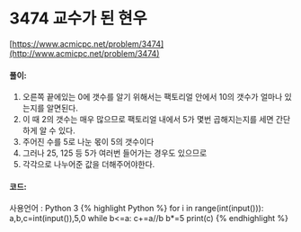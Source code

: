 # 3474 교수가 된 현우

[https://www.acmicpc.net/problem/3474](http://www.acmicpc.net/problem/3474)

#### **풀이:**
1. 오른쪽 끝에있는 0에 갯수를 알기 위해서는 팩토리얼 안에서 10의 갯수가 얼마나 있는지를 알면된다.
2. 이 때 2의 갯수는 매우 많으므로 팩토리얼 내에서 5가 몇번 곱해지는지를 세면 간단하게 알 수 있다.
3. 주어진 수를 5로 나눈 몫이 5의 갯수이다
4. 그러나 25, 125 등 5가 여러번 들어가는 경우도 있으므로
5. 각각으로 나누어준 값을 더해주어야한다.
 

#### **코드:**
사용언어 : Python 3
{% highlight Python %}
for i in range(int(input())):
    a,b,c=int(input()),5,0
    while b<=a:
        c+=a//b
        b*=5
    print(c)
{% endhighlight %}
